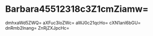 # Barbara45512318c3Z1cmZiamw=
dmhxaWd5ZWQ=
aXFuc3loZWc=
aWJ0c21qcHo=
cXN1anl6bGU=
dnRmb2lnang=
ZnRjZXJpcHc=
